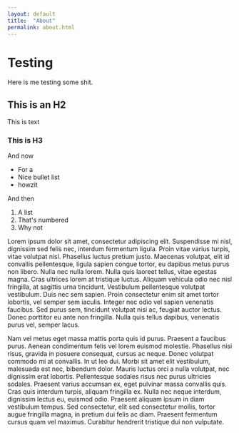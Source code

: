 ```yaml
---
layout: default
title:  "About"
permalink: about.html
---
```


# Testing

Here is me testing some shit.

## This is an H2

This is text

### This is H3

And now
- For a
- Nice bullet list
- howzit

And then
1. A list
2. That's numbered
3. Why not

Lorem ipsum dolor sit amet, consectetur adipiscing elit. Suspendisse mi nisl, dignissim sed felis nec, interdum fermentum ligula. Proin vitae varius turpis, vitae volutpat nisl. Phasellus luctus pretium justo. Maecenas volutpat, elit id convallis pellentesque, ligula sapien congue tortor, eu dapibus metus purus non libero. Nulla nec nulla lorem. Nulla quis laoreet tellus, vitae egestas magna. Cras ultrices lorem at tristique luctus. Aliquam vehicula odio nec nisl fringilla, at sagittis urna tincidunt. Vestibulum pellentesque volutpat vestibulum. Duis nec sem sapien. Proin consectetur enim sit amet tortor lobortis, vel semper sem iaculis. Integer nec odio vel sapien venenatis faucibus. Sed purus sem, tincidunt volutpat nisi ac, feugiat auctor lectus. Donec porttitor eu ante non fringilla. Nulla quis tellus dapibus, venenatis purus vel, semper lacus.

Nam vel metus eget massa mattis porta quis id purus. Praesent a faucibus purus. Aenean condimentum felis vel lorem euismod molestie. Phasellus nisi risus, gravida in posuere consequat, cursus ac neque. Donec volutpat commodo mi at convallis. In ut leo dui. Morbi sit amet elit vestibulum, malesuada est nec, bibendum dolor. Mauris luctus orci a nulla volutpat, nec dignissim erat lobortis. Pellentesque sodales risus nec purus ultricies sodales. Praesent varius accumsan ex, eget pulvinar massa convallis quis. Cras quis interdum turpis, aliquam fringilla ex. Nulla nec neque interdum, dignissim lectus eu, euismod odio. Praesent aliquam ipsum in diam vestibulum tempus. Sed consectetur, elit sed consectetur mollis, tortor augue fringilla magna, in pretium dui felis ac diam. Praesent fermentum cursus quam vel maximus. Curabitur hendrerit tristique dui non vulputate.
